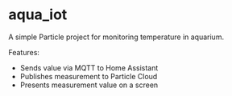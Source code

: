 # aqua_iot

A simple Particle project for monitoring temperature in aquarium.

Features:
* Sends value via MQTT to Home Assistant
* Publishes measurement to Particle Cloud
* Presents measurement value on a screen
